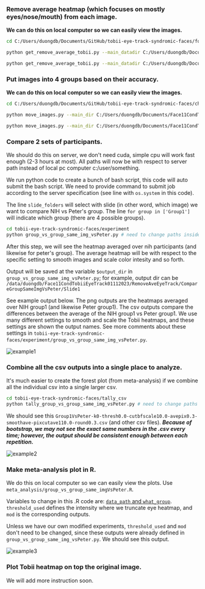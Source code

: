 

### Remove average heatmap (which focuses on mostly eyes/nose/mouth) from each image.

**We can do this on local computer so we can easily view the images.**

```bash
cd C:/Users/duongdb/Documents/GitHub/tobii-eye-track-syndromic-faces/format_heatmap

python get_remove_average_tobii.py --main_datadir C:/Users/duongdb/Documents/Face11CondTobiiEyeTrack01112023 --imdir 25radius-fix-mismatch-name-to-csv --where_to_save_formated_individual 25radius-fix-mismatch-name-csv-no-ave-whtbg --imsize 720,720 

python get_remove_average_tobii.py --main_datadir C:/Users/duongdb/Documents/Face11CondTobiiEyeTrack01112023 --imdir Peter25radiusTobiiHeatmap --where_to_save_formated_individual 25radius-no-ave-whtbg-peter --imsize 720,720 
```


### Put images into 4 groups based on their accuracy.

**We can do this on local computer so we can easily view the images.**

```bash
cd C:/Users/duongdb/Documents/GitHub/tobii-eye-track-syndromic-faces/check_data

python move_images.py --main_dir C:/Users/duongdb/Documents/Face11CondTobiiEyeTrack01112023 --source 25radius-fix-mismatch-name-csv-no-ave-whtbg --final_output_dir RemoveAveEyeTrack --df C:/Users/duongdb/Documents/Face11CondTobiiEyeTrack01112023/TableEyeTrackingSimple.csv

python move_images.py --main_dir C:/Users/duongdb/Documents/Face11CondTobiiEyeTrack01112023 --source 25radius-no-ave-whtbg-peter --final_output_dir RemoveAveEyeTrackPeter --df C:/Users/duongdb/Documents/Face11CondTobiiEyeTrack01112023/TableEyeTrackingSimplePeter.csv --add_file_name_pattern .png
```


### Compare 2 sets of participants.

We should do this on server, we don't need cuda, simple cpu will work fast enough (2-3 hours at most). All paths will now be with respect to server path instead of local pc computer c:/user/something.

We run python code to create a bunch of bash script, this code will auto submit the bash script. We need to provide command to submit job according to the server specification (see line with `os.system` in this code).

The line `slide_folders` will select with slide (in other word, which image) we want to compare NIH vs Peter's group. The line `for group in ['Group1']` will indicate which group (there are 4 possible groups).  


```bash
cd tobii-eye-track-syndromic-faces/experiment
python group_vs_group_same_img_vsPeter.py # need to change paths inside this code
```
 
After this step, we will see the heatmap averaged over nih participants (and likewise for peter's group). The average heatmap will be with respect to the specific setting to smooth images and scale color intesity and so forth. 

Output will be saved at the variable `$output_dir` in `group_vs_group_same_img_vsPeter.py`; for example, output dir can be `/data/duongdb/Face11CondTobiiEyeTrack01112023/RemoveAveEyeTrack/CompareGroupSameImgVsPeter/Slide1`

See example output below. The png outputs are the heatmaps averaged over NIH group1 (and likewise Peter group1). The csv outputs compare the differences between the average of the NIH group1 vs Peter group1. We use many different settings to smooth and scale the Tobii heatmaps, and these settings are shown the output names. See more comments about these settings in `tobii-eye-track-syndromic-faces/experiment/group_vs_group_same_img_vsPeter.py`. 

![example1](https://github.com/datduong/tobii-eye-track-syndromic-faces/blob/master/img/ExampleOutputDir.PNG)


### Combine all the csv outputs into a single place to analyze.

It's much easier to create the forest plot (from meta-analysis) if we combine all the individual csv into a single larger csv. 

```bash
cd tobii-eye-track-syndromic-faces/tally_csv
python tally_group_vs_group_same_img_vsPeter.py # need to change paths inside this code
```

We should see this `Group1VsPeter-k0-thresh0.0-cutbfscale10.0-avepix0.3-smoothave-pixcutave110.0-round0.3.csv` (and other csv files). ***Because of bootstrap, we may not see the exact same numbers in the .csv every time; however, the output should be consistent enough between each repetition.***

![example2](https://github.com/datduong/tobii-eye-track-syndromic-faces/blob/master/img/ExampleAfterCombineCsv.PNG)

### Make meta-analysis plot in R.

We do this on local computer so we can easily view the plots. Use `meta_analysis/group_vs_group_same_imgVsPeter.R`. 

Variables to change in this .R code are: [`data_path` and `what_group`](https://github.com/datduong/tobii-eye-track-syndromic-faces/blob/master/meta_analysis/group_vs_group_same_imgVsPeter.R#L5). `threshold_used` defines the intensity where we truncate eye heatmap, and `mod` is the corresponding outputs. 

Unless we have our own modified experiments, `threshold_used` and `mod` don't need to be changed, since these outputs were already defined in `group_vs_group_same_img_vsPeter.py`. We should see this output. 

![example3](https://github.com/datduong/tobii-eye-track-syndromic-faces/blob/master/img/Group1-NIH-Peter-IoU-thr0.png)

### Plot Tobii heatmap on top the original image. 

We will add more instruction soon. 


